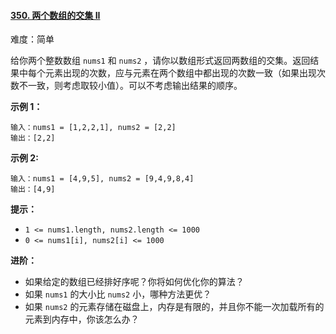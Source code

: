 ﻿#### [350\. 两个数组的交集 II](https://leetcode.cn/problems/intersection-of-two-arrays-ii/)

难度：简单

给你两个整数数组 `nums1` 和 `nums2` ，请你以数组形式返回两数组的交集。返回结果中每个元素出现的次数，应与元素在两个数组中都出现的次数一致（如果出现次数不一致，则考虑取较小值）。可以不考虑输出结果的顺序。

**示例 1：**

```
输入：nums1 = [1,2,2,1], nums2 = [2,2]
输出：[2,2]
```

**示例 2:**

```
输入：nums1 = [4,9,5], nums2 = [9,4,9,8,4]
输出：[4,9]
```

**提示：**

-   `1 <= nums1.length, nums2.length <= 1000`
-   `0 <= nums1[i], nums2[i] <= 1000`

****进阶**：**

-   如果给定的数组已经排好序呢？你将如何优化你的算法？
-   如果 `nums1` 的大小比 `nums2` 小，哪种方法更优？
-   如果 `nums2` 的元素存储在磁盘上，内存是有限的，并且你不能一次加载所有的元素到内存中，你该怎么办？
